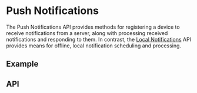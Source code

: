 # Push Notifications

The Push Notifications API provides methods for registering a device to receive notifications from a server, along with processing received notifications and responding to them. In contrast, the [Local Notifications](../local-notifications) API provides means for offline, local notification scheduling and processing.

## Example

## API

<plugin-api name="push-notifications"></plugin-api>